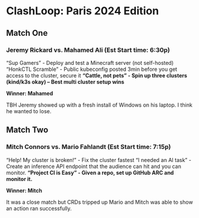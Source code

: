 # ClashLoop: Paris 2024 Edition

## Match One

### Jeremy Rickard vs. Mahamed Ali (Est Start time: 6:30p) 
“Sup Gamers” - Deploy and test a Minecraft server (not self-hosted)
“HonkCTL Scramble” - Public kubeconfig posted 3min before you get access to the cluster, secure it
**“Cattle, not pets” - Spin up three clusters (kind/k3s okay) – Best multi cluster setup wins**

**Winner: Mahamed** 

TBH Jeremy showed up with a fresh install of Windows on his laptop. I think he wanted to lose.

## Match Two

### Mitch Connors vs. Mario Fahlandt (Est Start time: 7:15p) 
“Help! My cluster is broken!” - Fix the cluster fastest
“I needed an AI task” - Create an inference API endpoint that the audience can hit and you can monitor.
**“Project CI is Easy” - Given a repo, set up GitHub ARC and monitor it.**

**Winner: Mitch**

It was a close match but CRDs tripped up Mario and Mitch was able to show an action ran successfully.
